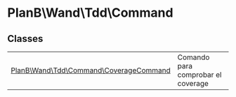 
                                                                                                                                            
    
# PlanB\Wand\Tdd\Command



## Classes
| | |
| --- | --- |
| [PlanB\Wand\Tdd\Command\CoverageCommand](../../../PlanB/Wand/Tdd/Command/CoverageCommand.md) | Comando para comprobar el coverage |






                                                                                                                                                                                                                                                                                                                                                                                                            
    
                                                                                                                                                                                                                                                                             
                